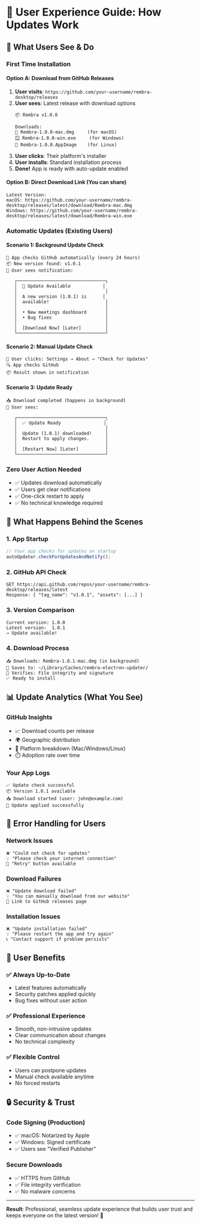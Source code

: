 # 👥 User Experience Guide: How Updates Work

## 📱 **What Users See & Do**

### **First Time Installation**

#### Option A: Download from GitHub Releases
1. **User visits**: `https://github.com/your-username/rembra-desktop/releases`
2. **User sees**: Latest release with download options
   ```
   📦 Rembra v1.0.0
   
   Downloads:
   🍎 Rembra-1.0.0-mac.dmg     (for macOS)
   🪟 Rembra-1.0.0-win.exe     (for Windows)  
   🐧 Rembra-1.0.0.AppImage    (for Linux)
   ```
3. **User clicks**: Their platform's installer
4. **User installs**: Standard installation process
5. **Done!** App is ready with auto-update enabled

#### Option B: Direct Download Link (You can share)
```
Latest Version:
macOS: https://github.com/your-username/rembra-desktop/releases/latest/download/Rembra-mac.dmg
Windows: https://github.com/your-username/rembra-desktop/releases/latest/download/Rembra-win.exe
```

### **Automatic Updates (Existing Users)**

#### Scenario 1: Background Update Check
```
🔄 App checks GitHub automatically (every 24 hours)
📦 New version found: v1.0.1
💬 User sees notification:
   
   ┌─────────────────────────────────┐
   │  🎉 Update Available            │
   │                                 │
   │  A new version (1.0.1) is      │
   │  available!                     │
   │                                 │
   │  • New meetings dashboard       │
   │  • Bug fixes                    │
   │                                 │
   │  [Download Now] [Later]         │
   └─────────────────────────────────┘
```

#### Scenario 2: Manual Update Check
```
👤 User clicks: Settings → About → "Check for Updates"
🔍 App checks GitHub
📦 Result shown in notification
```

#### Scenario 3: Update Ready
```
📥 Download completed (happens in background)
💬 User sees:
   
   ┌─────────────────────────────────┐
   │  ✅ Update Ready                │
   │                                 │
   │  Update (1.0.1) downloaded!     │
   │  Restart to apply changes.      │
   │                                 │
   │  [Restart Now] [Later]          │
   └─────────────────────────────────┘
```

### **Zero User Action Needed**
- ✅ Updates download automatically
- ✅ Users get clear notifications  
- ✅ One-click restart to apply
- ✅ No technical knowledge required

## 🔧 **What Happens Behind the Scenes**

### 1. **App Startup**
```javascript
// Your app checks for updates on startup
autoUpdater.checkForUpdatesAndNotify();
```

### 2. **GitHub API Check**
```
GET https://api.github.com/repos/your-username/rembra-desktop/releases/latest
Response: { "tag_name": "v1.0.1", "assets": [...] }
```

### 3. **Version Comparison**
```
Current version: 1.0.0
Latest version:  1.0.1
→ Update available!
```

### 4. **Download Process**
```
📥 Downloads: Rembra-1.0.1-mac.dmg (in background)
💾 Saves to: ~/Library/Caches/rembra-electron-updater/
🔐 Verifies: File integrity and signature
✅ Ready to install
```

## 📊 **Update Analytics (What You See)**

### GitHub Insights
- 📈 Download counts per release
- 🌍 Geographic distribution  
- 📱 Platform breakdown (Mac/Windows/Linux)
- ⏱️ Adoption rate over time

### Your App Logs
```
✅ Update check successful
📦 Version 1.0.1 available  
📥 Download started (user: john@example.com)
🔄 Update applied successfully
```

## 🚨 **Error Handling for Users**

### Network Issues
```
❌ "Could not check for updates"
💡 "Please check your internet connection"
🔄 "Retry" button available
```

### Download Failures  
```
❌ "Update download failed"
💡 "You can manually download from our website"
🔗 Link to GitHub releases page
```

### Installation Issues
```
❌ "Update installation failed"
💡 "Please restart the app and try again"
📞 "Contact support if problem persists"
```

## 🎯 **User Benefits**

### ✅ **Always Up-to-Date**
- Latest features automatically
- Security patches applied quickly
- Bug fixes without user action

### ✅ **Professional Experience**  
- Smooth, non-intrusive updates
- Clear communication about changes
- No technical complexity

### ✅ **Flexible Control**
- Users can postpone updates
- Manual check available anytime
- No forced restarts

## 🔒 **Security & Trust**

### Code Signing (Production)
- ✅ macOS: Notarized by Apple
- ✅ Windows: Signed certificate  
- ✅ Users see "Verified Publisher"

### Secure Downloads
- ✅ HTTPS from GitHub
- ✅ File integrity verification
- ✅ No malware concerns

---

**Result**: Professional, seamless update experience that builds user trust and keeps everyone on the latest version! 🚀
